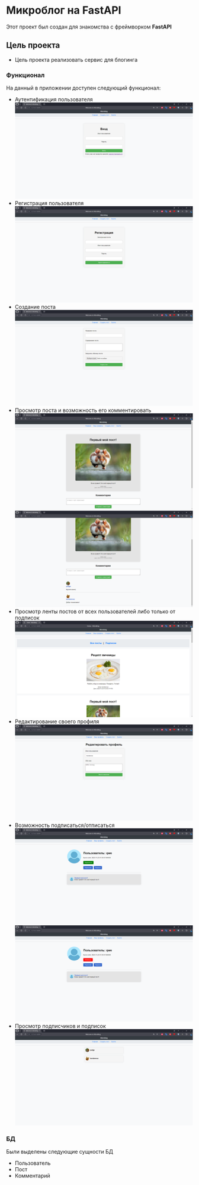 # Микроблог на FastAPI
 Этот проект был создан для знакомства с фреймворком **FastAPI** 

## Цель проекта
 - Цель проекта реализовать сервис для блогинга

### Функционал 
  На данный в приложении доступен следующий функционал:
 - Аутентификация пользователя
  ![login](/readme_screenshots/login.png)
 - Регистрация пользователя
  ![register](/readme_screenshots/register.png)
 - Создание поста
  ![create_post](readme_screenshots/create_post.png)
 - Просмотр поста и возможность его комментировать
  ![post](readme_screenshots/post.png) ![comments](readme_screenshots/comments.png)
 - Просмотр ленты постов от всех пользователей либо только от подписок
  ![index](readme_screenshots/index.png)
 - Редактирование своего профиля
  ![edit_profile](readme_screenshots/edit_profile.png)
 - Возможность подписаться/отписаться
   ![follow](readme_screenshots/follow.png) ![unfollow](readme_screenshots/unfollow.png)
 - Просмотр подписчиков и подписок
  ![followers](readme_screenshots/followers.png)

### БД
Были выделены следующие сущности БД
 - Пользователь
 - Пост
 - Комментарий

